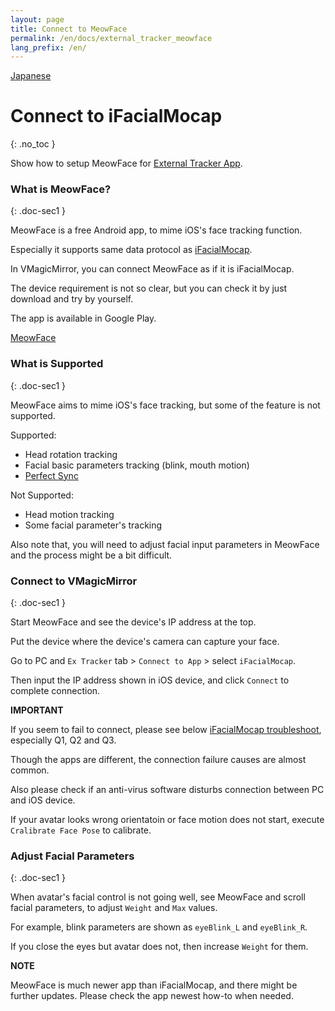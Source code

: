 ```yaml
---
layout: page
title: Connect to MeowFace
permalink: /en/docs/external_tracker_meowface
lang_prefix: /en/
---
```


[Japanese](../../docs/external_tracker_meowface)

# Connect to iFacialMocap
{: .no_toc }

Show how to setup MeowFace for [External Tracker App](./external_tracker).


### What is MeowFace?
{: .doc-sec1 }

MeowFace is a free Android app, to mime iOS's face tracking function.

Especially it supports same data protocol as [iFacialMocap](./external_tracker_ifacialmocap).

In VMagicMirror, you can connect MeowFace as if it is iFacialMocap.

The device requirement is not so clear, but you can check it by just download and try by yourself.

The app is available in Google Play.

[MeowFace](https://play.google.com/store/apps/details?id=com.suvidriel.meowface)


### What is Supported
{: .doc-sec1 }

MeowFace aims to mime iOS's face tracking, but some of the feature is not supported.

<div class="doc-ul" markdown="1">

Supported:

- Head rotation tracking
- Facial basic parameters tracking (blink, mouth motion)
- [Perfect Sync](../tips/perfect_sync)

Not Supported:

- Head motion tracking
- Some facial parameter's tracking

</div>

Also note that, you will need to adjust facial input parameters in MeowFace and the process might be a bit difficult.


### Connect to VMagicMirror
{: .doc-sec1 }

Start MeowFace and see the device's IP address at the top.

Put the device where the device's camera can capture your face.

Go to PC and `Ex Tracker` tab > `Connect to App` > select `iFacialMocap`.

Then input the IP address shown in iOS device, and click `Connect` to complete connection.

<div class="note-area" markdown="1">

**IMPORTANT** 

If you seem to fail to connect, please see below [iFacialMocap troubleshoot](./external_tracker_ifacialmocap#troubleshoot), especially Q1, Q2 and Q3.

Though the apps are different, the connection failure causes are almost common.

Also please check if an anti-virus software disturbs connection between PC and iOS device.

</div>

If your avatar looks wrong orientatoin or face motion does not start, execute `Cralibrate Face Pose` to calibrate.


### Adjust Facial Parameters
{: .doc-sec1 }

When avatar's facial control is not going well, see MeowFace and scroll facial parameters, to adjust `Weight` and `Max` values.

For example, blink parameters are shown as `eyeBlink_L` and `eyeBlink_R`.

If you close the eyes but avatar does not, then increase `Weight` for them.

<div class="note-area" markdown="1">

**NOTE**

MeowFace is much newer app than iFacialMocap, and there might be further updates. Please check the app newest how-to when needed.

</div>
